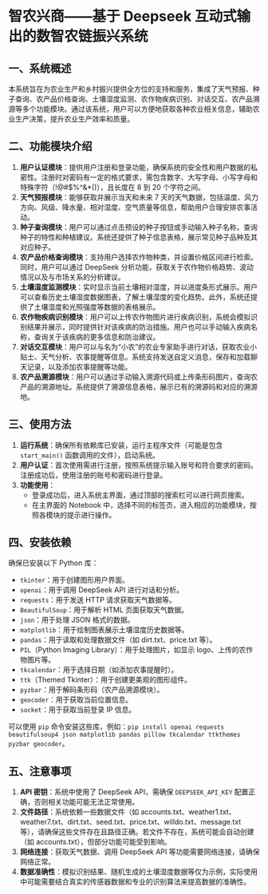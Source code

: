 # 智农兴商——基于 Deepseek 互动式输出的数智农链振兴系统

## 一、系统概述
本系统旨在为农业生产和乡村振兴提供全方位的支持和服务，集成了天气预报、种子查询、农产品价格查询、土壤湿度监测、农作物疾病识别、对话交互、农产品溯源等多个功能模块。通过该系统，用户可以方便地获取各种农业相关信息，辅助农业生产决策，提升农业生产效率和质量。

## 二、功能模块介绍
1. **用户认证模块**：提供用户注册和登录功能，确保系统的安全性和用户数据的私密性。注册时对密码有一定的格式要求，需包含数字、大写字母、小写字母和特殊字符（!@#$%^&*()），且长度在 8 到 20 个字符之间。
2. **天气预报模块**：能够获取并展示当天和未来 7 天的天气数据，包括温度、风力方向、风级、降水量、相对湿度、空气质量等信息，帮助用户合理安排农事活动。
3. **种子查询模块**：用户可以通过点击预设的种子按钮或手动输入种子名称，查询种子的特性和种植建议。系统还提供了种子信息表格，展示常见种子品种及其对应种子。
4. **农产品价格查询模块**：支持用户选择农作物种类，并设置价格区间进行检索。同时，用户可以通过 DeepSeek 分析功能，获取关于农作物价格趋势、波动情况以及与市场关系的分析建议。
5. **土壤湿度监测模块**：实时显示当前土壤相对湿度，并以进度条形式展示。用户可以查看历史土壤湿度数据图表，了解土壤湿度的变化趋势。此外，系统还提供了土壤湿度和光照强度等数据的表格展示。
6. **农作物疾病识别模块**：用户可以上传农作物图片进行疾病识别，系统会模拟识别结果并展示，同时提供针对该疾病的防治措施。用户也可以手动输入疾病名称，查询关于该疾病的更多信息和防治建议。
7. **对话交互模块**：用户可以与名为“小农”的农业专家助手进行对话，获取农业小贴士、天气分析、农事提醒等信息。系统支持发送自定义消息，保存和加载聊天记录，以及添加农事提醒等功能。
8. **农产品溯源模块**：用户可以通过手动输入溯源代码或上传条形码图片，查询农产品的溯源地址。系统提供了溯源信息表格，展示已有的溯源码和对应的溯源地。

## 三、使用方法
1. **运行系统**：确保所有依赖库已安装，运行主程序文件（可能是包含 `start_main()` 函数调用的文件），启动系统。
2. **用户认证**：首次使用需进行注册，按照系统提示输入账号和符合要求的密码。注册成功后，使用注册的账号和密码进行登录。
3. **功能使用**：
    - 登录成功后，进入系统主界面，通过顶部的搜索栏可以进行网页搜索。
    - 在主界面的 Notebook 中，选择不同的标签页，进入相应的功能模块，按照各模块的提示进行操作。

## 四、安装依赖
确保已安装以下 Python 库：
- `tkinter`：用于创建图形用户界面。
- `openai`：用于调用 DeepSeek API 进行对话和分析。
- `requests`：用于发送 HTTP 请求获取天气数据等。
- `BeautifulSoup`：用于解析 HTML 页面获取天气数据。
- `json`：用于处理 JSON 格式的数据。
- `matplotlib`：用于绘制图表展示土壤湿度历史数据等。
- `pandas`：用于读取和处理数据文件（如 dirt.txt、price.txt 等）。
- `PIL`（Python Imaging Library）：用于处理图片，如显示 logo、上传的农作物图片等。
- `tkcalendar`：用于选择日期（如添加农事提醒时）。
- `ttk`（Themed Tkinter）：用于创建更美观的图形组件。
- `pyzbar`：用于解码条形码（农产品溯源模块）。
- `geocoder`：用于获取当前位置信息。
- `socket`：用于获取当前登录 IP 信息。

可以使用 `pip` 命令安装这些库，例如：`pip install openai requests beautifulsoup4 json matplotlib pandas pillow tkcalendar ttkthemes pyzbar geocoder`。

## 五、注意事项
1. **API 密钥**：系统中使用了 DeepSeek API，需确保 `DEEPSEEK_API_KEY` 配置正确，否则相关功能可能无法正常使用。
2. **文件路径**：系统依赖一些数据文件（如 accounts.txt、weather1.txt、weather7.txt、dirt.txt、seed.txt、price.txt、willdo.txt、message.txt 等），请确保这些文件存在且路径正确。若文件不存在，系统可能会自动创建（如 accounts.txt），但部分功能可能受到影响。
3. **网络连接**：获取天气数据、调用 DeepSeek API 等功能需要网络连接，请确保网络正常。
4. **数据准确性**：模拟识别结果、随机生成的土壤湿度数据等仅为示例，实际使用中可能需要结合真实的传感器数据和专业的识别算法来提高数据的准确性。
